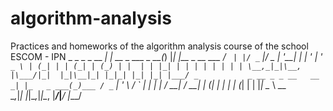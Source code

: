 # algorithm-analysis
Practices and homeworks of the algorithm analysis course of the school ESCOM - IPN
       _                  _ _   _
  __ _| | __ _  ___  _ __(_) |_| |__  _ __ ___
 / _` | |/ _` |/ _ \| '__| | __| '_ \| '_ ` _ \
| (_| | | (_| | (_) | |  | | |_| | | | | | | | |
 \__,_|_|\__, |\___/|_|  |_|\__|_| |_|_| |_| |_|
         |___/
                   _           _
  __ _ _ __   __ _| |_   _ ___(_)___
 / _` | '_ \ / _` | | | | / __| / __|
| (_| | | | | (_| | | |_| \__ \ \__ \
 \__,_|_| |_|\__,_|_|\__, |___/_|___/
                     |___/
